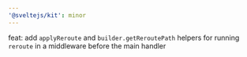 ```yaml
---
'@sveltejs/kit': minor
---
```


feat: add `applyReroute` and `builder.getReroutePath` helpers for running `reroute` in a middleware before the main handler
